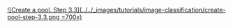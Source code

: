 [![Create a pool. Step 3.3](../../_images/tutorials/image-classification/create-pool-step-3.3.png =700x)](../../_images/tutorials/image-classification/create-pool-step-3.3.png)

